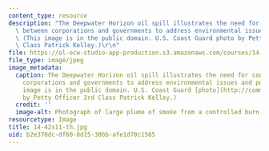 ```yaml
---
content_type: resource
description: "The Deepwater Horizon oil spill illustrates the need for cooperation\
  \ between corporations and governments to address environmental issues and policy.\
  \ (This image is in the public domain. U.S. Coast Guard photo by Petty Officer 3rd\
  \ Class Patrick Kelley.)\r\n"
file: https://ol-ocw-studio-app-production.s3.amazonaws.com/courses/14-42-environmental-policy-and-economics-spring-2011/b2e370dcdf608d1530bbafe1d70c1565_14-42s11-th.jpg
file_type: image/jpeg
image_metadata:
  caption: The Deepwater Horizon oil spill illustrates the need for cooperation between
    corporations and governments to address environmental issues and policy. (This
    image is in the public domain. U.S. Coast Guard [photo](http://commons.wikimedia.org/wiki/File:Defense.gov_photo_essay_100506-N-6070S-346.jpg)
    by Petty Officer 3rd Class Patrick Kelley.)
  credit: ''
  image-alt: Photograph of large plume of smoke from a controlled burn of an oil spill.
resourcetype: Image
title: 14-42s11-th.jpg
uid: b2e370dc-df60-8d15-30bb-afe1d70c1565
---
```

